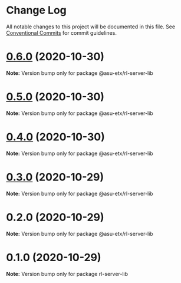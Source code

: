 # Change Log

All notable changes to this project will be documented in this file.
See [Conventional Commits](https://conventionalcommits.org) for commit guidelines.

# [0.6.0](http://github.com/jstanley70/ETX-ASU/ring-leader/compare/@asu-etx/rl-server-lib@0.5.0...@asu-etx/rl-server-lib@0.6.0) (2020-10-30)

**Note:** Version bump only for package @asu-etx/rl-server-lib





# [0.5.0](http://github.com/jstanley70/ETX-ASU/ring-leader/compare/@asu-etx/rl-server-lib@0.4.0...@asu-etx/rl-server-lib@0.5.0) (2020-10-30)

**Note:** Version bump only for package @asu-etx/rl-server-lib





# [0.4.0](http://github.com/jstanley70/ETX-ASU/ring-leader/compare/@asu-etx/rl-server-lib@0.3.0...@asu-etx/rl-server-lib@0.4.0) (2020-10-30)

**Note:** Version bump only for package @asu-etx/rl-server-lib





# [0.3.0](http://github.com/jstanley70/ETX-ASU/ring-leader/compare/@asu-etx/rl-server-lib@0.2.0...@asu-etx/rl-server-lib@0.3.0) (2020-10-29)

**Note:** Version bump only for package @asu-etx/rl-server-lib





# 0.2.0 (2020-10-29)

**Note:** Version bump only for package @asu-etx/rl-server-lib





# 0.1.0 (2020-10-29)

**Note:** Version bump only for package rl-server-lib
